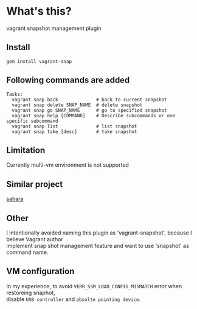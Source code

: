 What's this?
==================================
vagrant snapshot management plugin

## Install

    gem install vagrant-snap

## Following commands are added

    Tasks:
      vagrant snap back              # back to current snapshot
      vagrant snap delete SNAP_NAME  # delete snapshot
      vagrant snap go SNAP_NAME      # go to specified snapshot
      vagrant snap help [COMMAND]    # Describe subcommands or one specific subcommand
      vagrant snap list              # list snapshot
      vagrant snap take [desc]       # take snapshot

## Limitation

Currently multi-vm environment is not supported

## Similar project

[sahara](https://github.com/jedi4ever/sahara)

## Other
I intentionally avoided naming this plugin as 'vagrant-snapshot', because I believe Vagrant author  
implement snap shot management feature and want to use 'snapshot' as command name.

## VM configuration
In my experience, to avoid `VERR_SSM_LOAD_CONFIG_MISMATCH` error when restoreing snaphot,  
disable `USB controller` and `absolte pointing device`.
